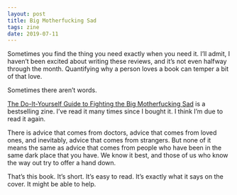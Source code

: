 ```yaml
---
layout: post
title: Big Motherfucking Sad
tags: zine
date: 2019-07-11
---
```


Sometimes you find the thing you need exactly when you need it. I’ll admit, I haven’t been excited about writing these reviews, and it’s not even halfway through the month. Quantifying why a person loves a book can temper a bit of that love.

Sometimes there aren’t words.

[The Do-It-Yourself Guide to Fighting the Big Motherfucking Sad](https://pioneerspress.com/collections/featured-titles/products/the-do-it-yourself-guide-to-fighting-the-big-motherfuckin-sad) is a bestselling zine. I’ve read it many times since I bought it. I think I’m due to read it again.

There is advice that comes from doctors, advice that comes from loved ones, and inevitably, advice that comes from strangers. But none of it means the same as advice that comes from people who have been in the same dark place that you have. We know it best, and those of us who know the way out try to offer a hand down. 

That’s this book. It’s short. It’s easy to read. It’s exactly what it says on the cover. It might be able to help.
